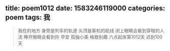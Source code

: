 title: poem1012
date: 1583246119000
categories: poem
tags: 我
---
> 我在的地方
身旁是列车的轨道
头顶是客机的航线
闭上眼睛会看到穿梭的人流
睁开眼睛会看到你
早安
孤独小美
格致别趣
六点起床第1012天 迟到100天